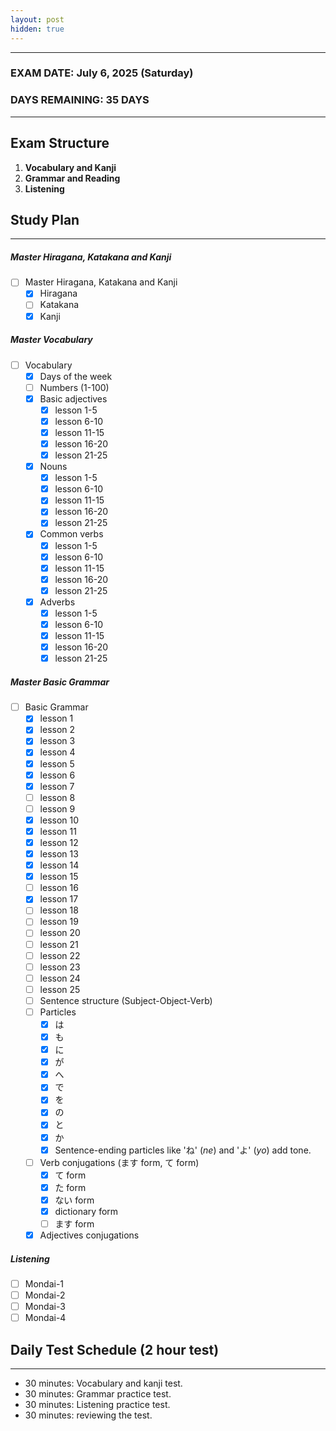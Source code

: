 ```yaml
---
layout: post
hidden: true
---
```

---

### **EXAM DATE: July 6, 2025 (Saturday)**

### **DAYS REMAINING: 35 DAYS**

---

## Exam Structure

1. **Vocabulary and Kanji**
2. **Grammar and Reading**
3. **Listening**

## Study Plan

---

##### **Master Hiragana, Katakana and Kanji**

- [ ] Master Hiragana, Katakana and Kanji
  - [X] Hiragana
  - [ ] Katakana
  - [X] Kanji

##### **Master Vocabulary**

- [ ] Vocabulary
  - [X] Days of the week
  - [ ] Numbers (1-100)
  - [X] Basic adjectives
    - [X] lesson 1-5
    - [X] lesson 6-10
    - [X] lesson 11-15
    - [X] lesson 16-20
    - [X] lesson 21-25
  - [X] Nouns
    - [X] lesson 1-5
    - [X] lesson 6-10
    - [X] lesson 11-15
    - [X] lesson 16-20
    - [X] lesson 21-25
  - [X] Common verbs
    - [X] lesson 1-5
    - [X] lesson 6-10
    - [X] lesson 11-15
    - [X] lesson 16-20
    - [X] lesson 21-25
  - [X] Adverbs
    - [X] lesson 1-5
    - [X] lesson 6-10
    - [X] lesson 11-15
    - [X] lesson 16-20
    - [X] lesson 21-25

##### **Master Basic Grammar**

- [ ] Basic Grammar
  - [X] lesson 1
  - [X] lesson 2
  - [X] lesson 3
  - [X] lesson 4
  - [X] lesson 5
  - [X] lesson 6
  - [X] lesson 7
  - [ ] lesson 8
  - [ ] lesson 9
  - [X] lesson 10
  - [X] lesson 11
  - [X] lesson 12
  - [X] lesson 13
  - [X] lesson 14
  - [X] lesson 15
  - [ ] lesson 16
  - [X] lesson 17
  - [ ] lesson 18
  - [ ] lesson 19
  - [ ] lesson 20
  - [ ] lesson 21
  - [ ] lesson 22
  - [ ] lesson 23
  - [ ] lesson 24
  - [ ] lesson 25
  - [ ] Sentence structure (Subject-Object-Verb)
  - [ ] Particles
    - [X] は
    - [X] も
    - [X] に
    - [X] が
    - [X] へ
    - [X] で
    - [X] を
    - [X] の
    - [X] と
    - [X] か
    - [X] Sentence-ending particles like 'ね' (_ne_) and 'よ' (_yo_) add tone.
  - [ ] Verb conjugations (ます form, て form)
    - [X] て form
    - [X] た form
    - [X] ない form
    - [X] dictionary form
    - [ ] ます form
  - [X] Adjectives conjugations

##### **Listening**

- [ ] Mondai-1
- [ ] Mondai-2
- [ ] Mondai-3
- [ ] Mondai-4

## Daily Test Schedule (2 hour test)

---

- 30 minutes: Vocabulary and kanji test.
- 30 minutes: Grammar practice test.
- 30 minutes: Listening practice test.
- 30 minutes: reviewing the test.
